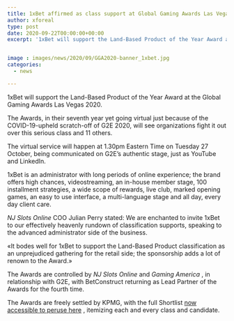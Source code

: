 ```yaml
---
title: 1xBet affirmed as class support at Global Gaming Awards Las Vegas
author: xforeal 
type: post
date: 2020-09-22T00:00:00+00:00
excerpt: '1xBet will support the Land-Based Product of the Year Award at the Global Gaming Awards Las Vegas 2020 '


image : images/news/2020/09/GGA2020-banner_1xbet.jpg
categories:
  - news

---
```

1xBet will support the Land-Based Product of the Year Award at the Global Gaming Awards Las Vegas 2020. 

The Awards, in their seventh year yet going virtual just because of the COVID-19-upheld scratch-off of G2E 2020, will see organizations fight it out over this serious class and 11 others. 

The virtual service will happen at 1.30pm Eastern Time on Tuesday 27 October, being communicated on G2E&#8217;s authentic stage, just as YouTube and LinkedIn. 

1xBet is an administrator with long periods of online experience; the brand offers high chances, videostreaming, an in-house member stage, 100 installment strategies, a wide scope of rewards, live club, marked opening games, an easy to use interface, a multi-language stage and all day, every day client care. 

_NJ Slots Online_ COO Julian Perry stated: We are enchanted to invite 1xBet to our effectively heavenly rundown of classification supports, speaking to the advanced administrator side of the business. 

&#171;It bodes well for 1xBet to support the Land-Based Product classification as an unprejudiced gathering for the retail side; the sponsorship adds a lot of renown to the Award.&#187; 

The Awards are controlled by _NJ Slots Online_ and _Gaming America_ , in relationship with G2E, with BetConstruct returning as Lead Partner of the Awards for the fourth time. 

The Awards are freely settled by KPMG, with the full Shortlist [now accessible to peruse here][1] , itemizing each and every class and candidate.

 [1]: #